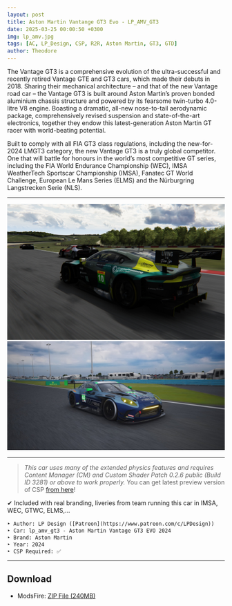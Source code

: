 ```yaml
---
layout: post
title: Aston Martin Vantange GT3 Evo - LP_AMV_GT3
date: 2025-03-25 00:00:50 +0300
img: lp_amv.jpg
tags: [AC, LP_Design, CSP, R2R, Aston Martin, GT3, GTD]
author: Theodore
---
```


The Vantage GT3 is a comprehensive evolution of the ultra-successful and recently retired Vantage GTE and GT3 cars, which made their debuts in 2018. Sharing their mechanical architecture – and that of the new Vantage road car – the Vantage GT3 is built around Aston Martin’s proven bonded aluminium chassis structure and powered by its fearsome twin-turbo 4.0-litre V8 engine. Boasting a dramatic, all-new nose-to-tail aerodynamic package, comprehensively revised suspension and state-of-the-art electronics, together they endow this latest-generation Aston Martin GT racer with world-beating potential.

Built to comply with all FIA GT3 class regulations, including the new-for-2024 LMGT3 category, the new Vantage GT3 is a truly global competitor. One that will battle for honours in the world’s most competitive GT series, including the FIA World Endurance Championship (WEC), IMSA WeatherTech Sportscar Championship (IMSA), Fanatec GT World Challenge, European Le Mans Series (ELMS) and the Nürburgring Langstrecken Serie (NLS).

___________


<img src="/images/pages/lp_amv_1.jpg" class="rounded float-left" alt="lp_amv_1">

<img src="/images/pages/lp_amv_2.jpg" class="rounded float-right" alt="lp_amv_2">

_________________


> *This car uses many of the extended physics features and requires Content Manager (CM) and Custom Shader Patch 0.2.6 public (Build ID 3281) or above to work properly.*  You can get latest preview version of CSP [from here](/light-patch-v028-preview.html)!

✔ Included with real branding, liveries from team running this car in IMSA, WEC, GTWC, ELMS,...

	‣ Author: LP Design ([Patreon](https://www.patreon.com/c/LPDesign))
	‣ Car: lp_amv_gt3 - Aston Martin Vantage GT3 EVO 2024
	‣ Brand: Aston Martin
	‣ Year: 2024
	‣ CSP Required: ✅

____

## Download
- ModsFire: [ZIP File (240MB)](https://modsfire.com/9h7Vod82w600HM3)
